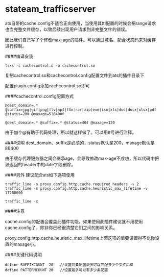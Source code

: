 stateam_trafficserver
=====================

ats自带的cache.config不适合正向使用，当使用其ttl配置的时候会把range请求也当完整文件缓存，以致后续出现用户请求到非完整文件的错误。

因此我们自己写了个修改max-age的插件。可以通过域名、配合状态码来对缓存进行控制。

####编译安装

    tsxs -c cachecontrol.c -o cachecontrol.so
    
复制cachecontrol.so和cachecontrol.config配置文件到ats的插件目录下

配置plugin.config添加cachecontrol.so即可


####cachecontrol.config配置方式

    @dest_domain=.* @suffix=jpg|gif|png|flv|mp4|f4v|rar|zip|exe|iso|xls|doc|docx|xlsx|pdf @status=200 @maxage=5184000 
    
    @dest_domain=.* @suffix=.* @status=404 @maxage=120

由于加个@有助于代码处理，所以就这样做了。可以用#号进行注释。

####说明
dest_domain、suffix是必须的，status默认是200，maxage默认是86400

由于缓存代理服务器之间会继承age，会导致修改max-age不成功，所以代码中把源返回的header中的date字段删除。

####另外
建议配合ats如下选项使用

    traffic_line -s proxy.config.http.cache.required_headers -v 2
    traffic_line -s proxy.config.http.cache.heuristic_max_lifetime -v 17280000

    traffic_line -x

####注意

cache.config的配置会覆盖此插件功能，如果使用此插件建议就不用使用cache.config了，除非你已经很清楚它们之间的影响关系。

proxy.config.http.cache.heuristic_max_lifetime上面这项的值要设置得不比你设置的maxage小。


####关键代码说明

    define SUFFIXCOUNT  20   //设置每条配置最多可以匹配多少个文件后缀
    define PATTERNCOUNT 20   //设置最多可以有多少条配置

